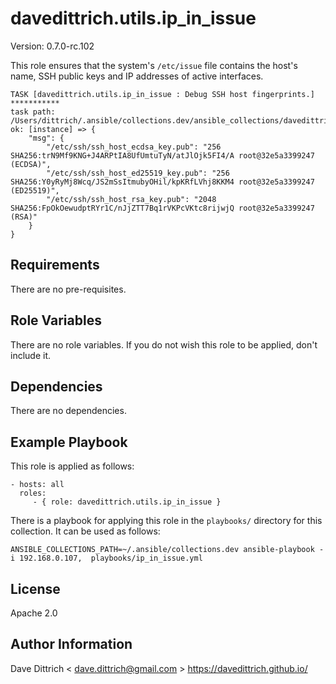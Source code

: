 davedittrich.utils.ip_in_issue
==============================

Version: 0.7.0-rc.102

This role ensures that the system's ``/etc/issue`` file contains the host's
name, SSH public keys and IP addresses of active interfaces.


```
TASK [davedittrich.utils.ip_in_issue : Debug SSH host fingerprints.] ***********
task path: /Users/dittrich/.ansible/collections.dev/ansible_collections/davedittrich/utils/roles/ip_in_issue/tasks/main.yml:75
ok: [instance] => {
    "msg": {
        "/etc/ssh/ssh_host_ecdsa_key.pub": "256 SHA256:trN9Mf9KNG+J4ARPtIA8UfUmtuTyN/atJlOjk5FI4/A root@32e5a3399247 (ECDSA)",
        "/etc/ssh/ssh_host_ed25519_key.pub": "256 SHA256:Y0yRyMj8Wcq/JS2mSsItmubyOHil/kpKRfLVhj8KKM4 root@32e5a3399247 (ED25519)",
        "/etc/ssh/ssh_host_rsa_key.pub": "2048 SHA256:FpOkOewudptRYr1C/nJjZTT7Bq1rVKPcVKtc8rijwjQ root@32e5a3399247 (RSA)"
    }
}
```

Requirements
------------

There are no pre-requisites.

Role Variables
--------------

There are no role variables. If you do not wish this role to be applied, don't include it.

Dependencies
------------

There are no dependencies.

Example Playbook
----------------

This role is applied as follows:

    - hosts: all
      roles:
         - { role: davedittrich.utils.ip_in_issue }

There is a playbook for applying this role in the ``playbooks/`` directory for this
collection.  It can be used as follows:

    ANSIBLE_COLLECTIONS_PATH=~/.ansible/collections.dev ansible-playbook -i 192.168.0.107,  playbooks/ip_in_issue.yml


License
-------

Apache 2.0

Author Information
------------------

Dave Dittrich < dave.dittrich@gmail.com >
https://davedittrich.github.io/
